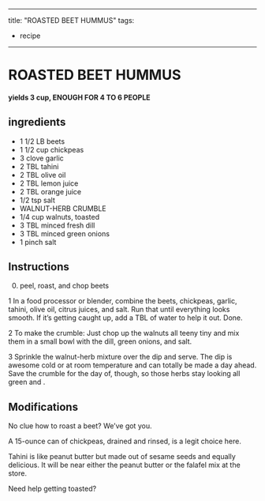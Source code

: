 
---
title: "ROASTED BEET HUMMUS"
tags:
  - recipe
---
# ROASTED BEET HUMMUS



#### yields  3 cup, ENOUGH FOR 4 TO 6 PEOPLE


## ingredients
* 1 1/2 LB beets 
* 1 1/2 cup chickpeas 
* 3 clove garlic 
* 2 TBL tahini 
* 2 TBL olive oil 
* 2 TBL lemon juice 
* 2 TBL orange juice 
* 1/2 tsp salt 
* WALNUT-HERB CRUMBLE 
* 1/4 cup walnuts, toasted 
* 3 TBL minced fresh dill 
* 3 TBL minced green onions 
* 1 pinch salt 



## Instructions
0. peel, roast, and chop beets

1 In a food processor or blender, combine the beets, chickpeas, garlic, tahini, olive oil, citrus juices, and salt. Run that    until everything looks smooth. If it’s getting caught up, add a TBL of water to help it out. Done.

2 To make the crumble: Just chop up the walnuts all teeny tiny and mix them in a small bowl with the dill, green onions, and salt.

3 Sprinkle the walnut-herb mixture over the dip and serve. The dip is awesome cold or at room temperature and can totally be made a day ahead. Save the crumble for the day of, though, so those herbs stay looking all green and   .



## Modifications
No clue how to roast a beet? We’ve got you.

 A 15-ounce can of chickpeas, drained and rinsed, is a legit choice here.

 Tahini is like peanut butter but made out of sesame seeds and equally delicious. It will be near either the peanut butter or the falafel mix at the store.

 Need help getting toasted?




